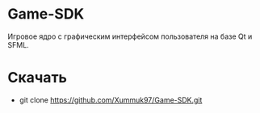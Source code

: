 # Game-SDK
Игровое ядро с графическим интерфейсом пользователя на базе Qt и SFML.

# Скачать
- git clone https://github.com/Xummuk97/Game-SDK.git
